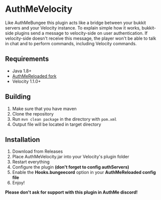 # AuthMeVelocity

Like AuthMeBungee this plugin acts like a bridge between your bukkit servers and your Velocity instance. 
To explain simple how it works, bukkit-side plugins send a message to velocity-side on user authentication. If velocity-side doesn't receive this message, the player won't be able to talk in chat and to perform commands, including Velocity commands.


## Requirements

- Java 1.8+
- [AuthMeReloaded fork](https://github.com/hungnguyennaz/AuthMeReloaded-Hooked/tree/dev)
- Velocity 1.1.0+

## Building

1. Make sure that you have maven
2. Clone the repository
3. Run `mvn clean package` in the directory with `pom.xml`
4. Output file will be located in target directory

## Installation

1. Download from Releases
2. Place AuthMeVelocity.jar into your Velocity's plugin folder
4. Restart everything
5. Configure the plugin **(don't forget to config authServers)**
6. Enable the **Hooks.bungeecord** option in your **AuthMeReloaded config file**
7. Enjoy!


**Please don't ask for support with this plugin in AuthMe discord!**
